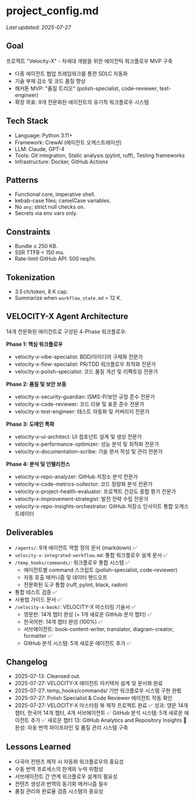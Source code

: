# project_config.md
_Last updated: 2025-07-27_

## Goal  
프로젝트 "Velocity-X" - 차세대 개발을 위한 에이전틱 워크플로우 MVP 구축
- 다중 에이전트 협업 프레임워크를 통한 SDLC 자동화
- 기술 부채 감소 및 코드 품질 향상
- 해커톤 MVP: "품질 트리오" (polish-specialist, code-reviewer, test-engineer)
- 확장 목표: 9개 전문화된 에이전트의 유기적 워크플로우 시스템

## Tech Stack  
- Language: Python 3.11+  
- Framework: CrewAI (에이전트 오케스트레이션)
- LLM: Claude, GPT-4
- Tools: Git integration, Static analysis (pylint, ruff), Testing frameworks
- Infrastructure: Docker, GitHub Actions

## Patterns  
- Functional core, imperative shell.  
- kebab-case files; camelCase variables.  
- No `any`; strict null checks on.  
- Secrets via env vars only.

## Constraints  
- Bundle ≤ 250 KB.  
- SSR TTFB < 150 ms.  
- Rate-limit GitHub API: 500 req/hr.

## Tokenization  
- 3.5 ch/token, 8 K cap.  
- Summarize when `workflow_state.md` > 12 K.

## VELOCITY-X Agent Architecture
14개 전문화된 에이전트로 구성된 4-Phase 워크플로우:

**Phase 1: 핵심 워크플로우**
- velocity-x-vibe-specialist: BDD/아이디어 구체화 전문가
- velocity-x-flow-specialist: PR/TDD 워크플로우 최적화 전문가  
- velocity-x-polish-specialist: 코드 품질 개선 및 리팩토링 전문가

**Phase 2: 품질 및 보안 보증**
- velocity-x-security-guardian: ISMS-P/보안 규정 준수 전문가
- velocity-x-code-reviewer: 코드 리뷰 및 표준 준수 전문가
- velocity-x-test-engineer: 테스트 자동화 및 커버리지 전문가

**Phase 3: 도메인 특화**
- velocity-x-ui-architect: UI 컴포넌트 설계 및 생성 전문가
- velocity-x-performance-optimizer: 성능 분석 및 최적화 전문가
- velocity-x-documentation-scribe: 기술 문서 작성 및 관리 전문가

**Phase 4: 분석 및 인텔리전스**
- velocity-x-repo-analyzer: GitHub 저장소 분석 전문가
- velocity-x-code-metrics-collector: 코드 정량화 분석 전문가
- velocity-x-project-health-evaluator: 프로젝트 건강도 종합 평가 전문가
- velocity-x-improvement-strategist: 발전 전략 수립 전문가
- velocity-x-repo-insights-orchestrator: GitHub 저장소 인사이트 통합 오케스트레이터

## Deliverables
- `/agents/`: 9개 에이전트 역할 정의 문서 (markdown) ✅
- `velocity-x-integrated-workflow.md`: 통합 워크플로우 설계 문서 ✅
- `/temp_hooks/commands/`: 워크플로우 통합 시스템 ✅
  - 에이전트별 command 스크립트 (polish-specialist, code-reviewer)
  - 자동 호출 메커니즘 및 데이터 핸드오프
  - 전문화된 도구 통합 (ruff, pylint, black, radon)
- 통합 테스트 검증 ✅
- 사용법 가이드 문서 ✅
- `/velocity-x-book/`: VELOCITY-X 마스터링 기술서 ✅
  - 영문판: 14개 챕터 완성 (+ 1개 새로운 GitHub 분석 챕터) ✅
  - 한국어판: 14개 챕터 완성 (100%) ✅
  - 서브에이전트: book-content-writer, translator, diagram-creator, formatter ✅
  - GitHub 분석 시스템: 5개 새로운 에이전트 추가 ✅

## Changelog
- 2025-07-13: Cleansed out.
- 2025-07-27: VELOCITY-X 에이전트 아키텍처 설계 및 문서화 완료
- 2025-07-27: temp_hooks/commands/ 기반 워크플로우 시스템 구현 완룈
- 2025-07-27: Polish Specialist & Code Reviewer 에이전트 작동 확인
- 2025-07-27: VELOCITY-X 마스터링 북 제작 프로젝트 완료
  ✅ 성과: 영문 14개 챕터, 한국어 14개 챕터, 4개 서브에이전트
  ✅ GitHub 분석 시스템: 5개 새로운 에이전트 추가
  ✅ 새로운 챕터 13: GitHub Analytics and Repository Insights
  🔄 완성: 자동 번역 파이프라인 및 품질 관리 시스템 구축

## Lessons Learned
- 다국어 컨텐츠 제작 시 자동화 워크플로우의 중요성
- 수동 번역 프로세스의 한계와 누락 위험성
- 서브에이전트 간 연계 워크플로우 설계의 필요성
- 컨텐츠 생성과 번역의 동기화 메커니즘 필수
- 품질 관리와 완료율 검증 시스템의 중요성
